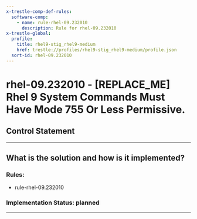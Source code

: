 ```yaml
---
x-trestle-comp-def-rules:
  software-comp:
    - name: rule-rhel-09.232010
      description: Rule for rhel-09.232010
x-trestle-global:
  profile:
    title: rhel9-stig_rhel9-medium
    href: trestle://profiles/rhel9-stig_rhel9-medium/profile.json
  sort-id: rhel-09.232010
---
```


# rhel-09.232010 - \[REPLACE_ME\] Rhel 9 System Commands Must Have Mode 755 Or Less Permissive.

## Control Statement

______________________________________________________________________

## What is the solution and how is it implemented?

<!-- For implementation status enter one of: implemented, partial, planned, alternative, not-applicable -->

<!-- Note that the list of rules under ### Rules: is read-only and changes will not be captured after assembly to JSON -->

<!-- Add control implementation description here for control: rhel-09.232010 -->

### Rules:

  - rule-rhel-09.232010

### Implementation Status: planned

______________________________________________________________________
